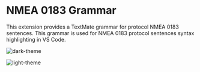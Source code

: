 # NMEA 0183 Grammar

This extension provides a TextMate grammar for protocol NMEA 0183 sentences. This grammar is used for NMEA 0183 protocol sentences syntax highlighting in VS Code.

![dark-theme](https://github.com/user-attachments/assets/e37553bc-c2ec-43d1-bee7-35e8222f618a)

![light-theme](https://github.com/user-attachments/assets/3d352267-21c9-40ca-8c89-ddd247d9be0e)
